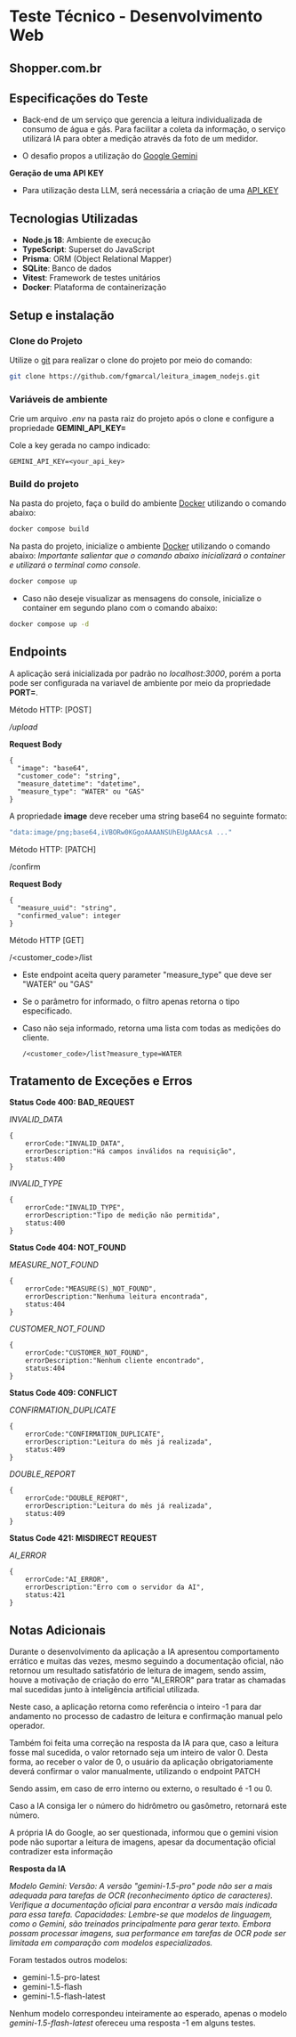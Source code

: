 # Teste Técnico - Desenvolvimento Web
## Shopper.com.br

## Especificações do Teste
- Back-end de um serviço que gerencia a leitura individualizada de
consumo de água e gás. Para facilitar a coleta da informação, o serviço utilizará IA para
obter a medição através da foto de um medidor.

- O desafio propos a utilização do [Google Gemini](https://ai.google.dev/gemini-api/docs/vision)

**Geração de uma API KEY**
- Para utilização desta LLM, será necessária a criação de uma [API_KEY](https://ai.google.dev/gemini-api/docs/api-key)

## Tecnologias Utilizadas

- **Node.js 18**: Ambiente de execução
- **TypeScript**: Superset do JavaScript
- **Prisma**: ORM (Object Relational Mapper)
- **SQLite**: Banco de dados
- **Vitest**: Framework de testes unitários
- **Docker**: Plataforma de containerização


## Setup e instalação

### Clone do Projeto
  Utilize o [git](https://git-scm.com/downloads) para realizar o clone do projeto por meio do comando:
```bash
git clone https://github.com/fgmarcal/leitura_imagem_nodejs.git
```

### Variáveis de ambiente
  Crie um arquivo *.env* na pasta raiz do projeto após o clone e configure a propriedade **GEMINI_API_KEY=**

  Cole a key gerada no campo indicado:

    GEMINI_API_KEY=<your_api_key>

### Build do projeto
  Na pasta do projeto, faça o build do ambiente [Docker](https://www.docker.com/) utilizando o comando abaixo:
```bash
docker compose build
```
  Na pasta do projeto, inicialize o ambiente [Docker](https://www.docker.com/) utilizando o comando abaixo:
  *Importante salientar que o comando abaixo inicializará o container e utilizará o terminal como console.*
```bash
docker compose up
```
  - Caso não deseje visualizar as mensagens do console, inicialize o container em segundo plano com o comando abaixo:
```bash
docker compose up -d
```


## Endpoints
A aplicação será inicializada por padrão no <host>*localhost:3000*, porém a porta pode ser configurada na variavel de ambiente por meio da propriedade **PORT=**.

  Método HTTP: [POST]

  *<host>/upload*

  **Request Body**
```
{
  "image": "base64",
  "customer_code": "string",
  "measure_datetime": "datetime",
  "measure_type": "WATER" ou "GAS"
}
```

A propriedade **image** deve receber uma string base64 no seguinte formato:

```cmd
"data:image/png;base64,iVBORw0KGgoAAAANSUhEUgAAAcsA ..."
```


  Método HTTP: [PATCH]
  
  <host>/confirm 

  **Request Body**

```
{
  "measure_uuid": "string",
  "confirmed_value": integer
}
```

  Método HTTP [GET]
  
  <host>/<customer_code>/list 

  - Este endpoint aceita query parameter "measure_type" que deve ser "WATER" ou "GAS"
  - Se o parâmetro for informado, o filtro apenas retorna o tipo especificado.
  - Caso não seja informado, retorna uma lista com todas as medições do cliente.
    
        /<customer_code>/list?measure_type=WATER


## Tratamento de Exceções e Erros

**Status Code 400: BAD_REQUEST**

*INVALID_DATA* 

    {
        errorCode:"INVALID_DATA",
        errorDescription:"Há campos inválidos na requisição",
        status:400
    }

*INVALID_TYPE*

    {
        errorCode:"INVALID_TYPE",
        errorDescription:"Tipo de medição não permitida",
        status:400
    }

**Status Code 404: NOT_FOUND**

*MEASURE_NOT_FOUND*

    {
        errorCode:"MEASURE(S)_NOT_FOUND",
        errorDescription:"Nenhuma leitura encontrada",
        status:404
    }

*CUSTOMER_NOT_FOUND*

    {
        errorCode:"CUSTOMER_NOT_FOUND",
        errorDescription:"Nenhum cliente encontrado",
        status:404
    }

**Status Code 409: CONFLICT**

*CONFIRMATION_DUPLICATE*

    {
        errorCode:"CONFIRMATION_DUPLICATE",
        errorDescription:"Leitura do mês já realizada",
        status:409
    }


*DOUBLE_REPORT*

    {
        errorCode:"DOUBLE_REPORT",
        errorDescription:"Leitura do mês já realizada",
        status:409
    }

**Status Code 421: MISDIRECT REQUEST**

*AI_ERROR*

    {
        errorCode:"AI_ERROR",
        errorDescription:"Erro com o servidor da AI",
        status:421
    }

## Notas Adicionais

Durante o desenvolvimento da aplicação a IA apresentou comportamento errático e muitas das vezes, mesmo seguindo a documentação oficial, 
não retornou um resultado satisfatório de leitura de imagem, sendo assim, houve a motivação de criação do erro "AI_ERROR" para tratar
as chamadas mal sucedidas junto à inteligência artificial utilizada.

Neste caso, a aplicação retorna como referência o inteiro -1 para dar andamento no processo de cadastro de leitura e confirmação manual pelo operador.

Também foi feita uma correção na resposta da IA para que, caso a leitura fosse mal sucedida, o valor retornado seja um inteiro de valor 0.
Desta forma, ao receber o valor de 0, o usuário da aplicação obrigatoriamente deverá confirmar o valor manualmente, utilizando o endpoint PATCH

Sendo assim, em caso de erro interno ou externo, o resultado é -1 ou 0.

Caso a IA consiga ler o número do hidrômetro ou gasômetro, retornará este número.

A própria IA do Google, ao ser questionada, informou que o gemini vision pode não suportar a leitura de imagens, apesar da documentação oficial contradizer esta informação

**Resposta da IA**

*Modelo Gemini:
Versão: A versão "gemini-1.5-pro" pode não ser a mais adequada para tarefas de OCR (reconhecimento óptico de caracteres). Verifique a documentação oficial para encontrar a versão mais indicada para essa tarefa.
Capacidades: Lembre-se que modelos de linguagem, como o Gemini, são treinados principalmente para gerar texto. Embora possam processar imagens, sua performance em tarefas de OCR pode ser limitada em comparação com modelos especializados.*


Foram testados outros modelos:
  - gemini-1.5-pro-latest
  - gemini-1.5-flash
  - gemini-1.5-flash-latest

Nenhum modelo correspondeu inteiramente ao esperado, apenas o modelo *gemini-1.5-flash-latest* ofereceu uma resposta -1 em alguns testes.





